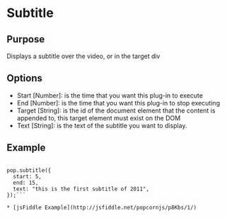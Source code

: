 # Subtitle # 

## Purpose ##

Displays a subtitle over the video, or in the target div

## Options ##

* Start [Number]: is the time that you want this plug-in to execute
* End [Number]: is the time that you want this plug-in to stop executing
* Target [String]: is the id of the document element that the content is appended to, this target element must exist on the DOM
* Text [String]: is the text of the subtitle you want to display.

## Example ##

```var pop = Popcorn( "#video" );

pop.subtitle({
  start: 5,
  end: 15,
  text: "this is the first subtitle of 2011",
});```

* [jsFiddle Example](http://jsfiddle.net/popcornjs/p8Kbs/1/)
